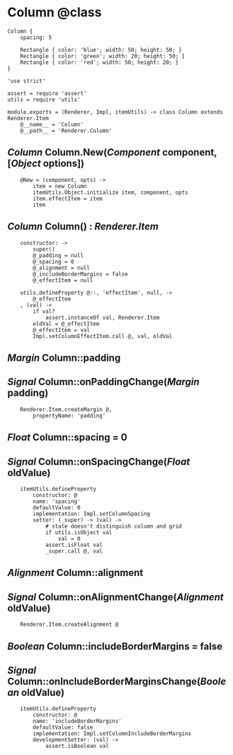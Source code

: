 Column @class
=============

```nml
Column {
	spacing: 5

	Rectangle { color: 'blue'; width: 50; height: 50; }
	Rectangle { color: 'green'; width: 20; height: 50; }
	Rectangle { color: 'red'; width: 50; height: 20; }
}
```

	'use strict'

	assert = require 'assert'
	utils = require 'utils'

	module.exports = (Renderer, Impl, itemUtils) -> class Column extends Renderer.Item
		@__name__ = 'Column'
		@__path__ = 'Renderer.Column'

*Column* Column.New(*Component* component, [*Object* options])
--------------------------------------------------------------

		@New = (component, opts) ->
			item = new Column
			itemUtils.Object.initialize item, component, opts
			item.effectItem = item
			item

*Column* Column() : *Renderer.Item*
-----------------------------------

		constructor: ->
			super()
			@_padding = null
			@_spacing = 0
			@_alignment = null
			@_includeBorderMargins = false
			@_effectItem = null

		utils.defineProperty @::, 'effectItem', null, ->
			@_effectItem
		, (val) ->
			if val?
				assert.instanceOf val, Renderer.Item
			oldVal = @_effectItem
			@_effectItem = val
			Impl.setColumnEffectItem.call @, val, oldVal

*Margin* Column::padding
------------------------

## *Signal* Column::onPaddingChange(*Margin* padding)

		Renderer.Item.createMargin @,
			propertyName: 'padding'

*Float* Column::spacing = 0
---------------------------

## *Signal* Column::onSpacingChange(*Float* oldValue)

		itemUtils.defineProperty
			constructor: @
			name: 'spacing'
			defaultValue: 0
			implementation: Impl.setColumnSpacing
			setter: (_super) -> (val) ->
				# state doesn't distinguish column and grid
				if utils.isObject val
					val = 0
				assert.isFloat val
				_super.call @, val

*Alignment* Column::alignment
-----------------------------

## *Signal* Column::onAlignmentChange(*Alignment* oldValue)

		Renderer.Item.createAlignment @

*Boolean* Column::includeBorderMargins = false
----------------------------------------------

## *Signal* Column::onIncludeBorderMarginsChange(*Boolean* oldValue)

		itemUtils.defineProperty
			constructor: @
			name: 'includeBorderMargins'
			defaultValue: false
			implementation: Impl.setColumnIncludeBorderMargins
			developmentSetter: (val) ->
				assert.isBoolean val
